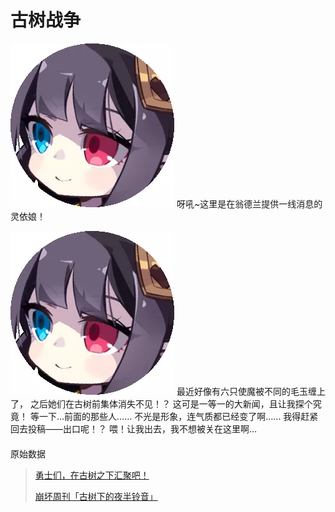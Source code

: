 # 古树战争

![](../../../.gitbook/assets/640-6.webp) 呀吼~这里是在翁德兰提供一线消息的灵依娘！ 

![](../../../.gitbook/assets/640-6.webp)  最近好像有六只使魔被不同的毛玉缠上了， 之后她们在古树前集体消失不见！？ 这可是一等一的大新闻，且让我探个究竟！ 等一下…前面的那些人…… 不光是形象，连气质都已经变了啊…… 我得赶紧回去投稿——出口呢！？ 喂！让我出去，我不想被关在这里啊…

#### 
原始数据

> [勇士们，在古树之下汇聚吧！](https://mp.weixin.qq.com/s/7SFkmoaQck5J3x-EdzoZWw)
>
> [崩坏周刊「古树下的夜半铃音」](https://mp.weixin.qq.com/s/kKQ4VmRKgWMdJUDUrX0Glg)
>


